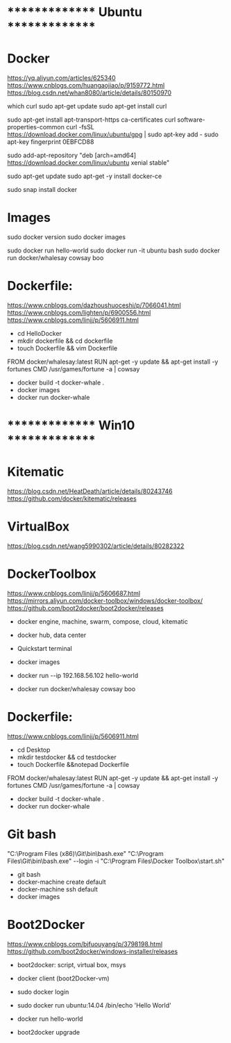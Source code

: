 # ************* Ubuntu *************
# Docker
https://yq.aliyun.com/articles/625340
https://www.cnblogs.com/huangaojiao/p/9159772.html
https://blog.csdn.net/whan8080/article/details/80150970

which curl
sudo apt-get update
sudo apt-get install curl

sudo apt-get install apt-transport-https ca-certificates curl software-properties-common
curl -fsSL https://download.docker.com/linux/ubuntu/gpg | sudo apt-key add -
sudo apt-key fingerprint 0EBFCD88

sudo add-apt-repository "deb [arch=amd64] https://download.docker.com/linux/ubuntu  xenial  stable"

sudo apt-get update
sudo apt-get -y install docker-ce


sudo snap install docker


# Images
sudo docker version
sudo docker images

sudo docker run hello-world
sudo docker run -it ubuntu bash
sudo docker run docker/whalesay cowsay boo


# Dockerfile:
https://www.cnblogs.com/dazhoushuoceshi/p/7066041.html
https://www.cnblogs.com/lighten/p/6900556.html
https://www.cnblogs.com/linjj/p/5606911.html

- cd HelloDocker
- mkdir dockerfile && cd dockerfile
- touch Dockerfile && vim Dockerfile

FROM docker/whalesay:latest
RUN apt-get -y update && apt-get install -y fortunes
CMD /usr/games/fortune -a | cowsay

- docker build -t docker-whale .
- docker images
- docker run docker-whale


# ************* Win10 *************
# Kitematic
https://blog.csdn.net/HeatDeath/article/details/80243746
https://github.com/docker/kitematic/releases


# VirtualBox
https://blog.csdn.net/wang5990302/article/details/80282322


# DockerToolbox
https://www.cnblogs.com/linjj/p/5606687.html
https://mirrors.aliyun.com/docker-toolbox/windows/docker-toolbox/
https://github.com/boot2docker/boot2docker/releases

- docker engine, machine, swarm, compose, cloud, kitematic
- docker hub, data center

- Quickstart terminal
- docker images
- docker run --ip 192.168.56.102 hello-world
- docker run docker/whalesay cowsay boo


# Dockerfile:
https://www.cnblogs.com/linjj/p/5606911.html

- cd Desktop
- mkdir testdocker && cd testdocker
- touch Dockerfile &&notepad Dockerfile

FROM docker/whalesay:latest
RUN apt-get -y update && apt-get install -y fortunes
CMD /usr/games/fortune -a | cowsay

- docker build -t docker-whale .
- docker run docker-whale


# Git bash
"C:\Program Files (x86)\Git\bin\bash.exe"
"C:\Program Files\Git\bin\bash.exe" --login -i "C:\Program Files\Docker Toolbox\start.sh"

- git bash
- docker-machine create default
- docker-machine ssh default
- docker images


# Boot2Docker
https://www.cnblogs.com/bjfuouyang/p/3798198.html
https://github.com/boot2docker/windows-installer/releases

- boot2docker: script, virtual box, msys
- docker client (boot2Docker-vm)

- sudo docker login
- sudo docker run ubuntu:14.04 /bin/echo 'Hello World'

- docker run hello-world

- boot2docker upgrade
